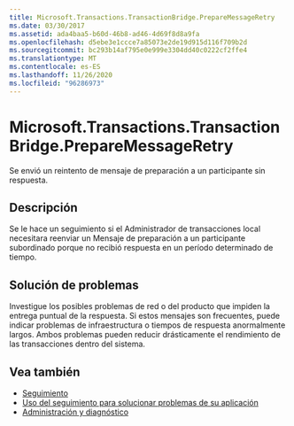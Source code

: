 ```yaml
---
title: Microsoft.Transactions.TransactionBridge.PrepareMessageRetry
ms.date: 03/30/2017
ms.assetid: ada4baa5-b60d-46b8-ad46-4d69f8d8a9fa
ms.openlocfilehash: d5ebe3e1ccce7a85073e2de19d915d116f709b2d
ms.sourcegitcommit: bc293b14af795e0e999e3304dd40c0222cf2ffe4
ms.translationtype: MT
ms.contentlocale: es-ES
ms.lasthandoff: 11/26/2020
ms.locfileid: "96286973"
---
```

# <a name="microsofttransactionstransactionbridgepreparemessageretry"></a>Microsoft.Transactions.TransactionBridge.PrepareMessageRetry

Se envió un reintento de mensaje de preparación a un participante sin respuesta.  
  
## <a name="description"></a>Descripción  

 Se le hace un seguimiento si el Administrador de transacciones local necesitara reenviar un Mensaje de preparación a un participante subordinado porque no recibió respuesta en un período determinado de tiempo.  
  
## <a name="troubleshooting"></a>Solución de problemas  

 Investigue los posibles problemas de red o del producto que impiden la entrega puntual de la respuesta.  Si estos mensajes son frecuentes, puede indicar problemas de infraestructura o tiempos de respuesta anormalmente largos. Ambos problemas pueden reducir drásticamente el rendimiento de las transacciones dentro del sistema.  
  
## <a name="see-also"></a>Vea también

- [Seguimiento](index.md)
- [Uso del seguimiento para solucionar problemas de su aplicación](using-tracing-to-troubleshoot-your-application.md)
- [Administración y diagnóstico](../index.md)
